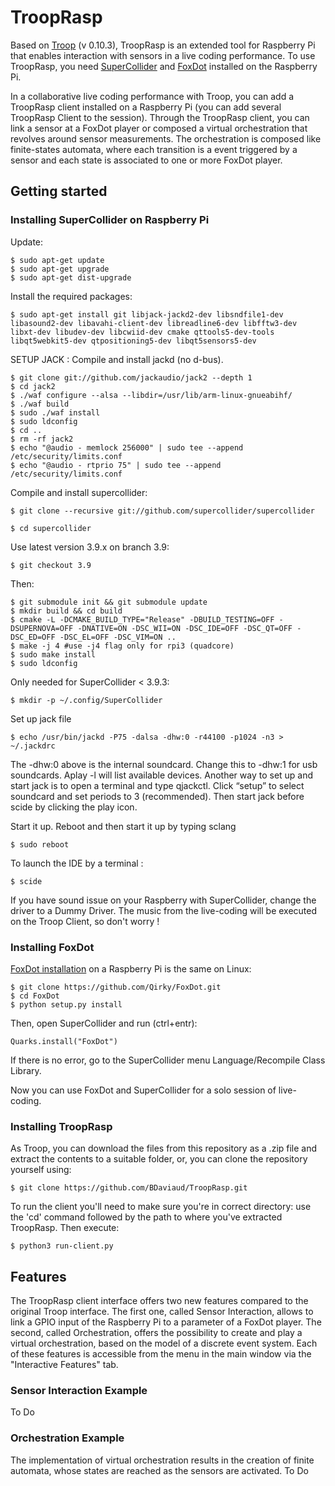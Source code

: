 # TroopRasp

Based on [Troop](https://github.com/Qirky/Troop) (v 0.10.3), TroopRasp is an extended tool for Raspberry Pi that enables interaction with sensors in a live coding performance. To use TroopRasp, you need [SuperCollider](https://supercollider.github.io/) and [FoxDot](https://github.com/Qirky/FoxDot) installed on the Raspberry Pi.

In a collaborative live coding performance with Troop, you can add a TroopRasp client installed on a Raspberry Pi (you can add several TroopRasp Client to the session). Through the TroopRasp client, you can link a sensor at a FoxDot player or composed a virtual orchestration that revolves around sensor measurements. 
The orchestration is composed like finite-states automata, where each transition is a event triggered by a sensor and each state is associated to one or more FoxDot player.

## Getting started

### Installing SuperCollider on Raspberry Pi
Update:

	$ sudo apt-get update
	$ sudo apt-get upgrade
	$ sudo apt-get dist-upgrade

Install the required packages:
	
	$ sudo apt-get install git libjack-jackd2-dev libsndfile1-dev libasound2-dev libavahi-client-dev libreadline6-dev libfftw3-dev libxt-dev libudev-dev libcwiid-dev cmake qttools5-dev-tools libqt5webkit5-dev qtpositioning5-dev libqt5sensors5-dev

	
SETUP JACK : Compile and install jackd (no d-bus).

	$ git clone git://github.com/jackaudio/jack2 --depth 1
	$ cd jack2
	$ ./waf configure --alsa --libdir=/usr/lib/arm-linux-gnueabihf/
	$ ./waf build
	$ sudo ./waf install
	$ sudo ldconfig
	$ cd ..
	$ rm -rf jack2
	$ echo "@audio - memlock 256000" | sudo tee --append /etc/security/limits.conf
	$ echo "@audio - rtprio 75" | sudo tee --append /etc/security/limits.conf

Compile and install supercollider:

	$ git clone --recursive git://github.com/supercollider/supercollider

	$ cd supercollider

Use latest version 3.9.x on branch 3.9:


	$ git checkout 3.9 

Then:

	$ git submodule init && git submodule update
	$ mkdir build && cd build
	$ cmake -L -DCMAKE_BUILD_TYPE="Release" -DBUILD_TESTING=OFF -DSUPERNOVA=OFF -DNATIVE=ON -DSC_WII=ON -DSC_IDE=OFF -DSC_QT=OFF -DSC_ED=OFF -DSC_EL=OFF -DSC_VIM=ON ..
	$ make -j 4 #use -j4 flag only for rpi3 (quadcore)
	$ sudo make install
	$ sudo ldconfig

Only needed for SuperCollider < 3.9.3:

	$ mkdir -p ~/.config/SuperCollider 

Set up jack file

	$ echo /usr/bin/jackd -P75 -dalsa -dhw:0 -r44100 -p1024 -n3 > ~/.jackdrc


The -dhw:0 above is the internal soundcard. Change this to -dhw:1 for usb soundcards. Aplay -l will list available devices. Another way to set up and start jack is to open a terminal and type qjackctl. Click “setup” to select soundcard and set periods to 3 (recommended). Then start jack before scide by clicking the play icon.

Start it up. Reboot and then start it up by typing sclang


	$ sudo reboot

To launch the IDE by a terminal :

	$ scide

If you have sound issue on your Raspberry with SuperCollider, change the driver to a Dummy Driver. The music from the live-coding will be executed on the Troop Client, so don't worry !

### Installing FoxDot
[FoxDot installation](https://foxdot.org/installation/) on a Raspberry Pi is the same on Linux:

	$ git clone https://github.com/Qirky/FoxDot.git
	$ cd FoxDot
	$ python setup.py install

Then, open SuperCollider and run (ctrl+entr):

	Quarks.install("FoxDot")
	
If there is no error, go to the SuperCollider menu Language/Recompile Class Library.

Now you can use FoxDot and SuperCollider for a solo session of live-coding.

### Installing TroopRasp
As Troop, you can download the files from this repository as a .zip file and extract the contents to a suitable folder, or, you can clone the repository yourself using:

	$ git clone https://github.com/BDaviaud/TroopRasp.git


To run the client you'll need to make sure you're in correct directory: use the 'cd' command followed by the path to where you've extracted TroopRasp. Then execute:

	$ python3 run-client.py

## Features

The TroopRasp client interface offers two new features compared to the original Troop interface. The first one, called Sensor Interaction, allows to link a GPIO input of the Raspberry Pi to a parameter of a FoxDot player. The second, called Orchestration, offers the possibility to create and play a virtual orchestration, based on the model of a discrete event system. Each of these features is accessible from the menu in the main window via the "Interactive Features" tab.

### Sensor Interaction Example
To Do

### Orchestration Example
The implementation of virtual orchestration results in the creation of finite automata, whose states are reached as the sensors are activated.
To Do

